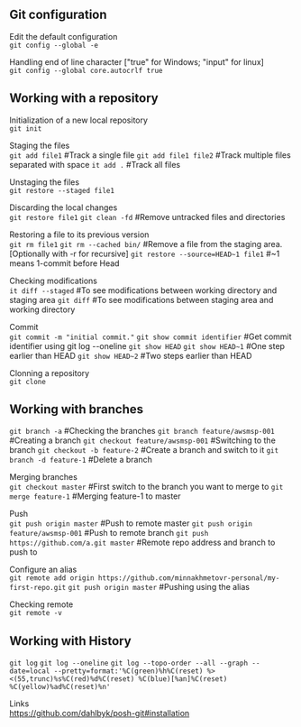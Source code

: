 ## Git configuration

Edit the default configuration <br />
`git config --global -e`

Handling end of line character ["true" for Windows; "input" for linux] <br />
`git config --global core.autocrlf true`

## Working with a repository

Initialization of a new local repository <br />
`git init`

Staging the files <br />
`git add file1`                     #Track a single file
`git add file1 file2`               #Track multiple files separated with space
`it add .`                          #Track all files

Unstaging the files <br />
`git restore --staged file1`

Discarding the local changes <br />
`git restore file1`
`git clean -fd` 		            #Remove untracked files and directories

Restoring a file to its previous version <br />
`git rm file1`
`git rm --cached bin/` 				#Remove a file from the staging area. [Optionally with -r for recursive]
`git restore --source=HEAD~1 file1` #~1 means 1-commit before Head

Checking modifications <br />
`it diff --staged` 				    #To see modifications between working directory and staging area
`git diff` 						    #To see modifications between staging area and working directory

Commit <br />
`git commit -m "initial commit."`
`git show commit identifier`    #Get commit identifier using git log --oneline
`git show HEAD`
`git show HEAD~1`                   #One step earlier than HEAD
`git show HEAD~2`                   #Two steps earlier than HEAD

Clonning a repository <br />
`git clone`


## Working with branches
`git branch -a`                     #Checking the branches
`git branch feature/awsmsp-001`     #Creating a branch
`git checkout feature/awsmsp-001`   #Switching to the branch
`git checkout -b feature-2`         #Create a branch and switch to it
`git branch -d feature-1`           #Delete a branch

Merging branches <br />
`git checkout master`               #First switch to the branch you want to merge to
`git merge feature-1`               #Merging feature-1 to master

Push <br />
`git push origin master`                    #Push to remote master
`git push origin feature/awsmsp-001`        #Push to remote branch
`git push https://github.com/a.git master`  #Remote repo address and branch to push to

Configure an alias <br />
`git remote add origin https://github.com/minnakhmetovr-personal/my-first-repo.git`
`git push origin master`                    #Pushing using the alias

Checking remote <br />
`git remote -v`


## Working with History
`git log`
`git log --oneline`
`git log --topo-order --all --graph --date=local --pretty=format:'%C(green)%h%C(reset) %><(55,trunc)%s%C(red)%d%C(reset) %C(blue)[%an]%C(reset) %C(yellow)%ad%C(reset)%n'`

Links <br />
https://github.com/dahlbyk/posh-git#installation